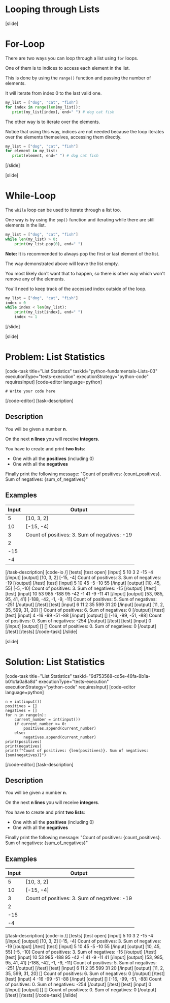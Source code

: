 # Looping through Lists

[slide]
# For-Loop

There are two ways you can loop through a list using `for` loops.

One of them is to indices to access each element in the list.

This is done by using the `range()` function and passing the number of elements.

It will iterate from index 0 to the last valid one.

```python live
my_list = ["dog", "cat", "fish"]
for index in range(len(my_list)):
   print(my_list[index], end=" ") # dog cat fish 
```

The other way is to iterate over the elements.

Notice that using this way, indices are not needed because the loop iterates over the elements themselves, accessing them directly.

```python live
my_list = ["dog", "cat", "fish"]
for element in my_list:
   print(element, end=" ") # dog cat fish
```

[/slide]

[slide]
# While-Loop

The `while` loop can be used to iterate through a list too.

One way is by using the `pop()` function and iterating while there are still elements in the list.

```python live
my_list = ["dog", "cat", "fish"]
while len(my_list) > 0:
    print(my_list.pop(0), end=" ")
```

**Note:** It is recommended to always pop the first or last element of the list.

The way demonstrated above will leave the list empty.

You most likely don't want that to happen, so there is other way which won't remove any of the elements.

You'll need to keep track of the accessed index outside of the loop.

```python live
my_list = ["dog", "cat", "fish"]
index = 0
while index < len(my_list):
    print(my_list[index], end=" ")
    index += 1
```

[/slide]

[slide]
# Problem: List Statistics
[code-task title="List Statistics" taskId="python-fundamentals-Lists-03" executionType="tests-execution" executionStrategy="python-code" requiresInput]
[code-editor language=python]
```
# Write your code here
```
[/code-editor]
[task-description]
## Description
You will be given a number **n**.

On the next **n lines** you will receive **integers**.

You have to create and print **two lists**:

 - One with all the **positives** (including 0)
 - One with all the **negatives**

Finally print the following message: "Count of positives: {count_positives}. Sum of negatives: {sum_of_negatives}"

## Examples
| **Input** | **Output** |
| --- | --- |
| 5 | [10, 3, 2] |
| 10 | [-15, -4] |
| 3 | Count of positives: 3. Sum of negatives: -19 |
| 2 |  |
| -15 |  |
| -4 |  |

[/task-description]
[code-io /]
[tests]
[test open]
[input]
5
10
3
2
-15
-4
[/input]
[output]
\[10, 3, 2\]
\[-15, -4\]
Count of positives: 3. Sum of negatives: -19
[/output]
[/test]
[test]
[input]
5
10
45
-5
-10
55
[/input]
[output]
\[10, 45, 55\]
\[-5, -10\]
Count of positives: 3. Sum of negatives: -15
[/output]
[/test]
[test]
[input]
10
53
985
-188
95
-42
-1
41
-9
-11
41
[/input]
[output]
\[53, 985, 95, 41, 41\]
\[-188, -42, -1, -9, -11\]
Count of positives: 5. Sum of negatives: -251
[/output]
[/test]
[test]
[input]
6
11
2
35
599
31
20
[/input]
[output]
\[11, 2, 35, 599, 31, 20\]
\[\]
Count of positives: 6. Sum of negatives: 0
[/output]
[/test]
[test]
[input]
4
-16
-99
-51
-88
[/input]
[output]
\[\]
\[-16, -99, -51, -88\]
Count of positives: 0. Sum of negatives: -254
[/output]
[/test]
[test]
[input]
0
[/input]
[output]
\[\]
\[\]
Count of positives: 0. Sum of negatives: 0
[/output]
[/test]
[/tests]
[/code-task]
[/slide]

[slide]
# Solution: List Statistics
[code-task title="List Statistics" taskId="9d753568-cd5e-46fa-8b1a-b01c1a0a8a8d" executionType="tests-execution" executionStrategy="python-code" requiresInput]
[code-editor language=python]
```
n = int(input())
positives = []
negatives = []
for n in range(n):
    current_number = int(input())
    if current_number >= 0:
        positives.append(current_number)
    else:
        negatives.append(current_number)
print(positives)
print(negatives)
print(f"Count of positives: {len(positives)}. Sum of negatives: {sum(negatives)}")
```
[/code-editor]
[task-description]
## Description
You will be given a number **n**.

On the next **n lines** you will receive **integers**.

You have to create and print **two lists**:

 - One with all the **positives** (including 0)
 - One with all the **negatives**

Finally print the following message: "Count of positives: {count_positives}. Sum of negatives: {sum_of_negatives}"

## Examples
| **Input** | **Output** |
| --- | --- |
| 5 | [10, 3, 2] |
| 10 | [-15, -4] |
| 3 | Count of positives: 3. Sum of negatives: -19 |
| 2 |  |
| -15 |  |
| -4 |  |

[/task-description]
[code-io /]
[tests]
[test open]
[input]
5
10
3
2
-15
-4
[/input]
[output]
\[10, 3, 2\]
\[-15, -4\]
Count of positives: 3. Sum of negatives: -19
[/output]
[/test]
[test]
[input]
5
10
45
-5
-10
55
[/input]
[output]
\[10, 45, 55\]
\[-5, -10\]
Count of positives: 3. Sum of negatives: -15
[/output]
[/test]
[test]
[input]
10
53
985
-188
95
-42
-1
41
-9
-11
41
[/input]
[output]
\[53, 985, 95, 41, 41\]
\[-188, -42, -1, -9, -11\]
Count of positives: 5. Sum of negatives: -251
[/output]
[/test]
[test]
[input]
6
11
2
35
599
31
20
[/input]
[output]
\[11, 2, 35, 599, 31, 20\]
\[\]
Count of positives: 6. Sum of negatives: 0
[/output]
[/test]
[test]
[input]
4
-16
-99
-51
-88
[/input]
[output]
\[\]
\[-16, -99, -51, -88\]
Count of positives: 0. Sum of negatives: -254
[/output]
[/test]
[test]
[input]
0
[/input]
[output]
\[\]
\[\]
Count of positives: 0. Sum of negatives: 0
[/output]
[/test]
[/tests]
[/code-task]
[/slide]